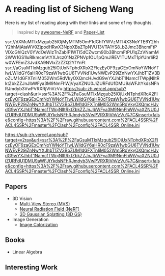 # A reading list of Sicheng Wang

Here is my list of reading along with their links and some of my thoughts.
> Inspired by [aweosme-NeRF](https://github.com/awesome-NeRF/awesome-NeRF) and [Paper-List](https://github.com/YanjieZe/Paper-List?tab=readme-ov-file)

ssr://dXMuMTIxMzgub25lOjMyMTM5OmF1dGhfYWVzMTI4X3NoYTE6Y2hhY2hhMjAtaWV0ZjpodHRwX3NpbXBsZTpNVU13VTA1YS8_b2Jmc3BhcmFtPVlXcGhlQzV0YVdOeWIzTnZablF1WTI5dCZwcm90b3BhcmFtPU1qZzVNamM2WW1GS1luRlkmcmVtYXJrcz01NzZPNVp1OU1pQmJlREV1TUMxT1pYUm1iR2w0WFEmZ3JvdXA9NVlxZzZZQ2Y1YnFt
ssr://aGsuMTIxMzgub25lOjUxNTphdXRoX2FlczEyOF9zaGExOmNoYWNoYTIwLWlldGY6aHR0cF9zaW1wbGU6TVVNd1UwNWEvP29iZnNwYXJhbT1ZV3BoZUM1dGFXTnliM052Wm5RdVkyOXQmcHJvdG9wYXJhbT1Namc1TWpjNlltRktZbkZZJnJlbWFya3M9NmFhWjVyaXZNU0JiZURFdU1DMU9aWFJtYkdsNFhRJmdyb3VwPVRXRjVhVzVu
https://sub-zh.vercel.app/sub?target=clash&url=ssr%3A%2F%2FaGsuMTIxMzgub25lOjUxNTphdXRoX2FlczEyOF9zaGExOmNoYWNoYTIwLWlldGY6aHR0cF9zaW1wbGU6TVVNd1UwNWEvP29iZnNwYXJhbT1ZV3BoZUM1dGFXTnliM052Wm5RdVkyOXQmcHJvdG9wYXJhbT1Namc1TWpjNlltRktZbkZZJnJlbWFya3M9NmFhWjVyaXZNU0JiZURFdU1DMU9aWFJtYkdsNFhRJmdyb3VwPVRXRjVhVzVu%7C&insert=false&config=https%3A%2F%2Fraw.githubusercontent.com%2FACL4SSR%2FACL4SSR%2Fmaster%2FClash%2Fconfig%2FACL4SSR_Online.ini

https://sub-zh.vercel.app/sub?target=v2ray&url=ssr%3A%2F%2FaGsuMTIxMzgub25lOjUxNTphdXRoX2FlczEyOF9zaGExOmNoYWNoYTIwLWlldGY6aHR0cF9zaW1wbGU6TVVNd1UwNWEvP29iZnNwYXJhbT1ZV3BoZUM1dGFXTnliM052Wm5RdVkyOXQmcHJvdG9wYXJhbT1Namc1TWpjNlltRktZbkZZJnJlbWFya3M9NmFhWjVyaXZNU0JiZURFdU1DMU9aWFJtYkdsNFhRJmdyb3VwPVRXRjVhVzVu%7C&insert=false&config=https%3A%2F%2Fraw.githubusercontent.com%2FACL4SSR%2FACL4SSR%2Fmaster%2FClash%2Fconfig%2FACL4SSR_Online.ini
## Papers

- 3D Vision
  - [Multi-View Stereo (MVS)](Papers/Multi-View_Stereo.md)
  - [Neural Radiation Field (NeRF)](Papers/Neural_Radiance_Field.md)
  - [3D Gaussian Splatting (3D GS)]()
- Image Generation
  - [Image Colorization]()

## Books
- Linear Algebra
  
## Interesting Work
